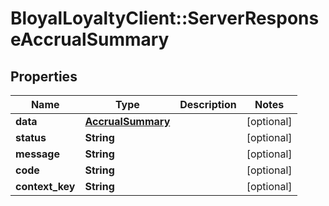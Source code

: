 # BloyalLoyaltyClient::ServerResponseAccrualSummary

## Properties
Name | Type | Description | Notes
------------ | ------------- | ------------- | -------------
**data** | [**AccrualSummary**](AccrualSummary.md) |  | [optional] 
**status** | **String** |  | [optional] 
**message** | **String** |  | [optional] 
**code** | **String** |  | [optional] 
**context_key** | **String** |  | [optional] 

